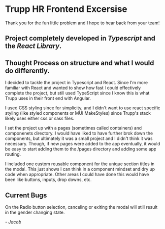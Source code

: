 # Trupp HR Frontend Excersise

Thank you for the fun little problem and I hope to hear back from your team!

## Project completely developed in _Typescript_ and the _React Library_.

## Thought Process on structure and what I would do differently.

I decided to tackle the project in Typescript and React. Since I'm more familiar with React and wanted to show how fast I could effectively complete the project, but still used TypeScript since I know this is what Trupp uses in their front end with Angular.

I used CSS styling since for simplicity, and I didn't want to use react specific styling (like styled components or MUI MakeStyles) since Trupp's stack likely uses either css or sass files.

I set the project up with a pages (sometimes called containers) and componenets directory. I would have liked to have further brok down the components, but ultimately it was a small project and I didn't think it was necessary. Though, if new pages were added to the app eventually, it would be easy to start adding them to the /pages directory and adding some app routing.

I included one custom reusable component for the unique section titles in the modal. This just shows I can think in a component mindset and dry up code when appropriate. Other areas I could have done this would have been like buttons, inputs, drop downs, etc.

## Current Bugs

On the Radio button selection, canceling or exiting the modal will still result in the gender changing state.

_- Jacob_
